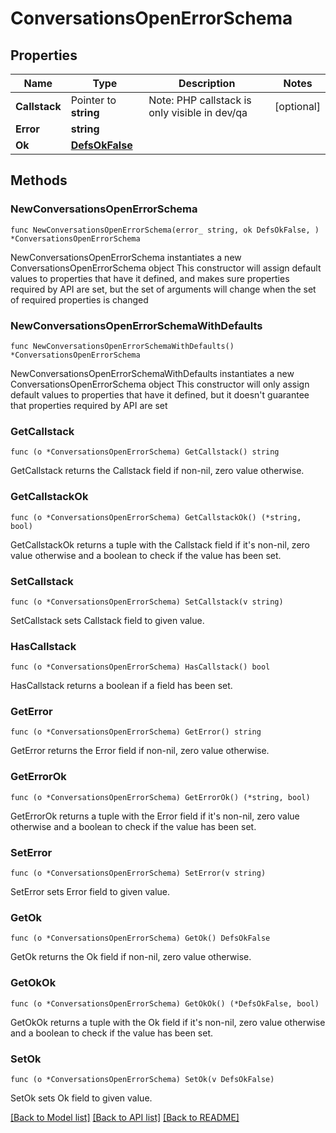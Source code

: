 # ConversationsOpenErrorSchema

## Properties

Name | Type | Description | Notes
------------ | ------------- | ------------- | -------------
**Callstack** | Pointer to **string** | Note: PHP callstack is only visible in dev/qa | [optional] 
**Error** | **string** |  | 
**Ok** | [**DefsOkFalse**](DefsOkFalse.md) |  | 

## Methods

### NewConversationsOpenErrorSchema

`func NewConversationsOpenErrorSchema(error_ string, ok DefsOkFalse, ) *ConversationsOpenErrorSchema`

NewConversationsOpenErrorSchema instantiates a new ConversationsOpenErrorSchema object
This constructor will assign default values to properties that have it defined,
and makes sure properties required by API are set, but the set of arguments
will change when the set of required properties is changed

### NewConversationsOpenErrorSchemaWithDefaults

`func NewConversationsOpenErrorSchemaWithDefaults() *ConversationsOpenErrorSchema`

NewConversationsOpenErrorSchemaWithDefaults instantiates a new ConversationsOpenErrorSchema object
This constructor will only assign default values to properties that have it defined,
but it doesn't guarantee that properties required by API are set

### GetCallstack

`func (o *ConversationsOpenErrorSchema) GetCallstack() string`

GetCallstack returns the Callstack field if non-nil, zero value otherwise.

### GetCallstackOk

`func (o *ConversationsOpenErrorSchema) GetCallstackOk() (*string, bool)`

GetCallstackOk returns a tuple with the Callstack field if it's non-nil, zero value otherwise
and a boolean to check if the value has been set.

### SetCallstack

`func (o *ConversationsOpenErrorSchema) SetCallstack(v string)`

SetCallstack sets Callstack field to given value.

### HasCallstack

`func (o *ConversationsOpenErrorSchema) HasCallstack() bool`

HasCallstack returns a boolean if a field has been set.

### GetError

`func (o *ConversationsOpenErrorSchema) GetError() string`

GetError returns the Error field if non-nil, zero value otherwise.

### GetErrorOk

`func (o *ConversationsOpenErrorSchema) GetErrorOk() (*string, bool)`

GetErrorOk returns a tuple with the Error field if it's non-nil, zero value otherwise
and a boolean to check if the value has been set.

### SetError

`func (o *ConversationsOpenErrorSchema) SetError(v string)`

SetError sets Error field to given value.


### GetOk

`func (o *ConversationsOpenErrorSchema) GetOk() DefsOkFalse`

GetOk returns the Ok field if non-nil, zero value otherwise.

### GetOkOk

`func (o *ConversationsOpenErrorSchema) GetOkOk() (*DefsOkFalse, bool)`

GetOkOk returns a tuple with the Ok field if it's non-nil, zero value otherwise
and a boolean to check if the value has been set.

### SetOk

`func (o *ConversationsOpenErrorSchema) SetOk(v DefsOkFalse)`

SetOk sets Ok field to given value.



[[Back to Model list]](../README.md#documentation-for-models) [[Back to API list]](../README.md#documentation-for-api-endpoints) [[Back to README]](../README.md)


